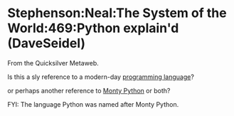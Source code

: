 
# Stephenson:Neal:The System of the World:469:Python explain'd (DaveSeidel)

From the Quicksilver Metaweb.

Is this a sly reference to a modern-day [programming language](/http-www-python-org)?

or perhaps another reference to [Monty Python](/stephenson-neal-the-system-of-the-world-248-never-expected-the-spanish-inquisition-electricinca) or both?

FYI: The language Python was named after Monty Python.
